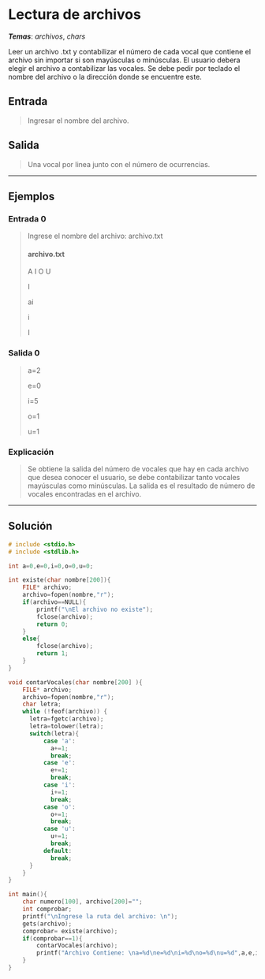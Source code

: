 # Lectura de archivos

_**Temas**_: _archivos_, _chars_

Leer un archivo .txt y contabilizar el número de cada vocal que contiene el archivo sin importar si son mayúsculas o minúsculas. El usuario debera elegir el archivo a contabilizar las vocales. Se debe pedir por teclado el nombre del archivo o la dirección donde se encuentre este.

## Entrada

> Ingresar el nombre del archivo.

## Salida

> Una vocal por linea junto con el número de ocurrencias.

---

## Ejemplos

### Entrada 0

> Ingrese el nombre del archivo: archivo.txt
>
> #### archivo.txt
>
> A I O U
>
> I
>
> ai
>
> i
>
> I

### Salida 0

> a=2
>
> e=0
>
> i=5
>
> o=1
>
> u=1

### Explicación

> Se obtiene la salida del número de vocales que hay en cada archivo que desea conocer el usuario, se debe contabilizar tanto vocales mayúsculas como minúsculas. La salida es el resultado de número de vocales encontradas en el archivo.

---

## Solución

```C
# include <stdio.h>
# include <stdlib.h>

int a=0,e=0,i=0,o=0,u=0;

int existe(char nombre[200]){
    FILE* archivo;
    archivo=fopen(nombre,"r");
    if(archivo==NULL){
        printf("\nEl archivo no existe");
        fclose(archivo);
        return 0;
    }
    else{
        fclose(archivo);
        return 1;
    }
}

void contarVocales(char nombre[200] ){
    FILE* archivo;
    archivo=fopen(nombre,"r");
    char letra;
    while (!feof(archivo)) {
      letra=fgetc(archivo);
      letra=tolower(letra);
      switch(letra){
          case 'a':
            a+=1;
            break;
          case 'e':
            e+=1;
            break;
          case 'i':
            i+=1;
            break;
          case 'o':
            o+=1;
            break;
          case 'u':
            u+=1;
            break;
          default:
            break;        
      }  
    }
}

int main(){
    char numero[100], archivo[200]="";
    int comprobar;
    printf("\nIngrese la ruta del archivo: \n");
    gets(archivo);
    comprobar= existe(archivo);
    if(comprobar==1){
        contarVocales(archivo);
        printf("Archivo Contiene: \na=%d\ne=%d\ni=%d\no=%d\nu=%d",a,e,i,o,u);
    }
}

```
